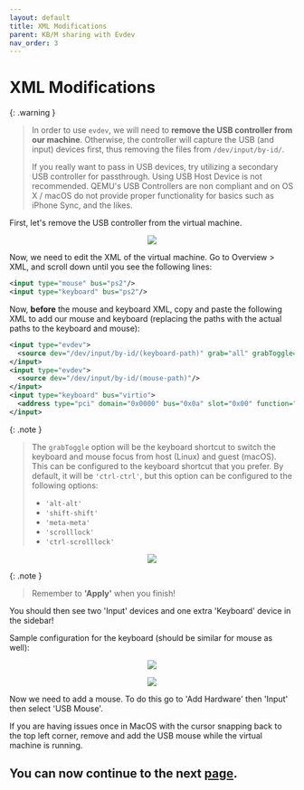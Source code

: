 ```yaml
---
layout: default
title: XML Modifications
parent: KB/M sharing with Evdev
nav_order: 3
---
```


# XML Modifications

{: .warning }
> In order to use ``evdev``, we will need to **remove the USB controller from our machine**. Otherwise, the controller will capture the USB (and input) devices first, thus removing the files from ``/dev/input/by-id/``.
>
> If you really want to pass in USB devices, try utilizing a secondary USB controller for passthrough. Using USB Host Device is not recommended. QEMU's USB Controllers are non compliant and on OS X / macOS do not provide proper functionality for basics such as iPhone Sync, and the likes.

First, let's remove the USB controller from the virtual machine.

<p align="center">
    <img src="../../../assets/VManRemoveUSBController.png"/>
</p>

Now, we need to edit the XML of the virtual machine. Go to Overview > XML, and scroll down until you see the following lines:

```xml
<input type="mouse" bus="ps2"/>
<input type="keyboard" bus="ps2"/>
```

Now, **before** the mouse and keyboard XML, copy and paste the following XML to add our mouse and keyboard (replacing the paths with the actual paths to the keyboard and mouse):

```xml
<input type="evdev">
  <source dev="/dev/input/by-id/(keyboard-path)" grab="all" grabToggle="ctrl-ctrl" repeat="on"/>
</input>
<input type="evdev">
  <source dev="/dev/input/by-id/(mouse-path)"/>
</input>
<input type="keyboard" bus="virtio">
  <address type="pci" domain="0x0000" bus="0x0a" slot="0x00" function="0x7"/>
</input>
```

{: .note }
> The ``grabToggle`` option will be the keyboard shortcut to switch the keyboard and mouse focus from host (Linux) and guest (macOS). This can be configured to the keyboard shortcut that you prefer. By default, it will be ``'ctrl-ctrl'``, but this option can be configured to the following options:
> - ``'alt-alt'``
> - ``'shift-shift'``
> - ``'meta-meta'``
> - ``'scrolllock'``
> - ``'ctrl-scrolllock'``


<p align="center">
    <img src="../../../assets/VManAddingEvdevDevices.png"/>
</p>

{: .note }
> Remember to **'Apply'** when you finish!

You should then see two 'Input' devices and one extra 'Keyboard' device in the sidebar!

Sample configuration for the keyboard (should be similar for mouse as well):

<p align="center">
    <img src="../../../assets/VManEvdevInputDetails.png"/>
</p>

<p align="center">
    <img src="../../../assets/VManEvdevInputXML.png"/>
</p>

Now we need to add a mouse. To do this go to 'Add Hardware' then 'Input' then select 'USB Mouse'.

If you are having issues once in MacOS with the cursor snapping back to the top left corner, remove and add the USB mouse while the virtual machine is running.

## You can now continue to the next <a href="../04-VoodooPS2">page</a>.

